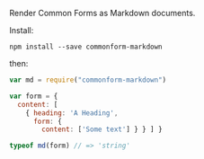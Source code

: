 Render Common Forms as Markdown documents.

Install:

```shellsession
npm install --save commonform-markdown
```

then:

```javascript
var md = require("commonform-markdown")

var form = {
  content: [
    { heading: 'A Heading',
      form: {
        content: ['Some text'] } } ] }

typeof md(form) // => 'string'
```
